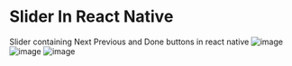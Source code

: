 # Slider In React Native
Slider containing Next Previous and Done buttons in react native 
![image](https://user-images.githubusercontent.com/82168872/220820435-ecb7d236-0e20-45ea-88ce-b541bcba06fe.png)
![image](https://user-images.githubusercontent.com/82168872/220820448-e5cfaa3c-07d6-4aee-bb00-d129ced57283.png)
![image](https://user-images.githubusercontent.com/82168872/220820468-b375581e-96ef-4b72-bd70-b6467d6d1f2b.png)
